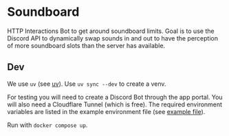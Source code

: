 # Soundboard

HTTP Interactions Bot to get around soundboard limits. Goal is to use the
Discord API to dynamically swap sounds in and out to have the perception of
more soundboard slots than the server has available.

## Dev

We use `uv` (see [uv](https://docs.astral.sh/uv/)). Use `uv sync --dev` to
create a venv.

For testing you will need to create a Discord Bot through the app portal. You
will also need a Cloudflare Tunnel (which is free). The required environment
variables are listed in the example environment file (see [example
file](./example.env)).

Run with `docker compose up`.
